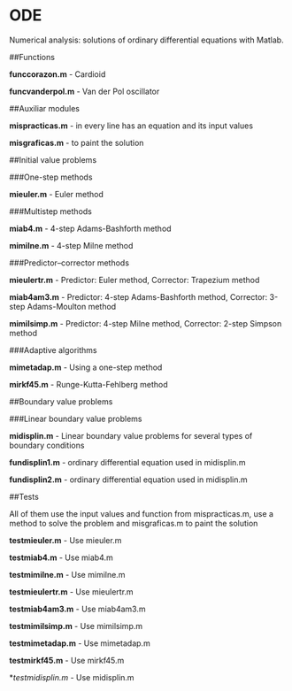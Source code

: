 # ODE

Numerical analysis: solutions of ordinary differential equations with Matlab.



##Functions

**funccorazon.m** - Cardioid

**funcvanderpol.m** - Van der Pol oscillator



##Auxiliar modules

**mispracticas.m** - in every line has an equation and its input values

**misgraficas.m** - to paint the solution



##Initial value problems


###One-step methods 

**mieuler.m** - Euler method



###Multistep methods

**miab4.m** - 4-step Adams-Bashforth method

**mimilne.m** - 4-step Milne method




###Predictor–corrector methods

**mieulertr.m** - Predictor: Euler method, Corrector: Trapezium method

**miab4am3.m** - Predictor: 4-step Adams-Bashforth method, Corrector: 3-step Adams-Moulton method

**mimilsimp.m** - Predictor: 4-step Milne method, Corrector: 2-step Simpson method



###Adaptive algorithms

**mimetadap.m** - Using a one-step method

**mirkf45.m** - Runge-Kutta-Fehlberg method



##Boundary value problems


###Linear boundary value problems

**midisplin.m** - Linear boundary value problems for several types of boundary conditions

**fundisplin1.m** - ordinary differential equation used in midisplin.m

**fundisplin2.m** - ordinary differential equation used in midisplin.m

##Tests

All of them use the input values and function from mispracticas.m, use a method to solve the problem and misgraficas.m to paint the solution 


**testmieuler.m** - Use mieuler.m

**testmiab4.m** - Use miab4.m

**testmimilne.m** - Use mimilne.m

**testmieulertr.m** - Use mieulertr.m

**testmiab4am3.m** - Use miab4am3.m

**testmimilsimp.m** - Use mimilsimp.m

**testmimetadap.m** - Use mimetadap.m

**testmirkf45.m** - Use mirkf45.m

**testmidisplin.m* - Use midisplin.m
